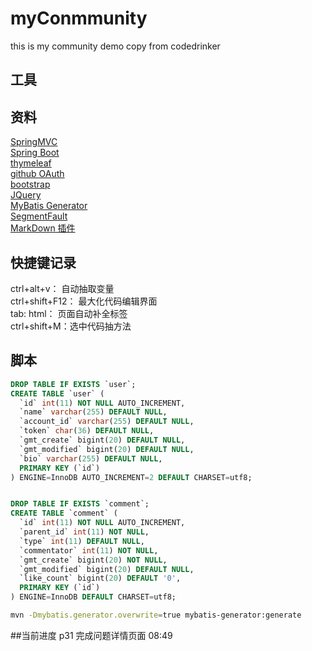 # myConmmunity
this is my community demo copy from codedrinker

## 工具

## 资料
[SpringMVC](https://docs.spring.io/spring/docs/5.2.4.RELEASE/spring-framework-reference/web.html#spring-web)  
[Spring Boot](https://docs.spring.io/spring-boot/docs/2.2.5.RELEASE/reference/htmlsingle/)  
[thymeleaf](https://www.thymeleaf.org/)  
[github OAuth ](https://developer.github.com/apps/building-oauth-apps/creating-an-oauth-app/)  
[bootstrap](https://v3.bootcss.com/css/)  
[JQuery](jquert.com)  
[MyBatis Generator](http://mybatis.org/generator/)  
[SegmentFault](https://segmentfault.com/)  
[MarkDown 插件](http://editor.md.ipandao.com/)



## 快捷键记录
ctrl+alt+v： 自动抽取变量  
ctrl+shift+F12： 最大化代码编辑界面  
tab: html： 页面自动补全标签  
ctrl+shift+M：选中代码抽方法

## 脚本  
```sql
DROP TABLE IF EXISTS `user`;
CREATE TABLE `user` (
  `id` int(11) NOT NULL AUTO_INCREMENT,
  `name` varchar(255) DEFAULT NULL,
  `account_id` varchar(255) DEFAULT NULL,
  `token` char(36) DEFAULT NULL,
  `gmt_create` bigint(20) DEFAULT NULL,
  `gmt_modified` bigint(20) DEFAULT NULL,
  `bio` varchar(255) DEFAULT NULL,
  PRIMARY KEY (`id`)
) ENGINE=InnoDB AUTO_INCREMENT=2 DEFAULT CHARSET=utf8;
```

```sql

DROP TABLE IF EXISTS `comment`;
CREATE TABLE `comment` (
  `id` int(11) NOT NULL AUTO_INCREMENT,
  `parent_id` int(11) NOT NULL,
  `type` int(11) DEFAULT NULL,
  `commentator` int(11) NOT NULL,
  `gmt_create` bigint(20) NOT NULL,
  `gmt_modified` bigint(20) DEFAULT NULL,
  `like_count` bigint(20) DEFAULT '0',
  PRIMARY KEY (`id`)
) ENGINE=InnoDB DEFAULT CHARSET=utf8;
```

```bash
mvn -Dmybatis.generator.overwrite=true mybatis-generator:generate
```

##当前进度
p31 完成问题详情页面 08:49